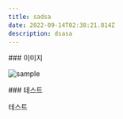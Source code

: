```yaml
---
title: sadsa
date: 2022-09-14T02:38:21.814Z
description: dsasa
---
```

\#﻿##  이미지

![sample](10101139-샘플-우표.webp "sample")

\#﻿## 테스트

 테스트